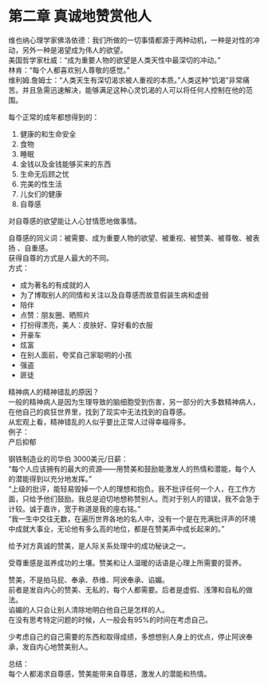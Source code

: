 # 第二章 真诚地赞赏他人
维也纳心理学家佛洛依德：我们所做的一切事情都源于两种动机，一种是对性的冲动，另外一种是渴望成为伟人的欲望。   
美国哲学家杜威：“成为重要人物的欲望是人类天性中最深切的冲动。”  
林肯：“每个人都喜欢别人尊敬的感觉。”  
维利姆.詹姆士：“人类天生有深切渴求被人重视的本质。”人类这种“饥渴”非常痛苦。并且急需迅速解决，能够满足这种心灵饥渴的人可以将任何人控制在他的范围。  

每个正常的成年都想得到的：  
1. 健康的和生命安全
2. 食物
3. 睡眠
4. 金钱以及金钱能够买来的东西
5. 生命无后顾之忧
6. 完美的性生活
7. 儿女们的健康
8. 自尊感

对自尊感的欲望能让人心甘情愿地做事情。

自尊感的同义词：被需要、成为重要人物的欲望、被重视、被赞美、被尊敬、被表扬 、自重感。    
获得自尊的方式是人最大的不同。   
方式：
- 成为著名的有成就的人
- 为了博取别人的同情和关注以及自尊感而故意假装生病和虚弱
- 陪伴
- 点赞：朋友圈、晒照片
- 打扮得漂亮，美人：皮肤好、穿好看的衣服
- 开豪车
- 炫富
- 在别人面前，夸奖自己家聪明的小孩
- 强盗
- 匪徒

精神病人的精神错乱的原因？    
一般的精神病人是因为生理导致的脑细胞受到伤害，另一部分的大多数精神病人，在他自己的疯狂世界里，找到了现实中无法找到的自尊感。  
从宏观上看，精神错乱的人似乎要比正常人过得幸福得多。  
例子：  
产后抑郁   

钢铁制造业的司华伯 3000美元/日薪：  
“每个人应该拥有的最大的资源——用赞美和鼓励能激发人的热情和潜能，每个人的潜能得到以充分地发挥。”  
“上级的批评，能轻易毁掉一个人的理想和抱负。我不批评任何一个人，在工作方面，只给予他们鼓励。我总是迫切地想称赞别人。而对于别人的错误，我不会急于计较。诚于嘉许，宽于称道是我的座右铭。”   
“我一生中交往无数，在遍历世界各地的名人中，没有一个是在充满批评声的环境中成就大事业，无论他有多么高的地位，都是在赞美声中成长起来的。”  

给予对方真诚的赞美，是人际关系处理中的成功秘诀之一。  

受尊重感是滋养成功的土壤。赞美和让人温暖的话语是心理上所需要的营养。  

赞美，不是拍马屁、奉承、恭维、阿谀奉承、谄媚。  
前者是发自内心的赞美、无私的，每个人都需要。后者是虚假、浅薄和自私的做法。  
谄媚的人只会让别人清除地明白他自己是怎样的人。  
在没有思考特定问题的时候，人一般会有95%的时间在考虑自己。  

少考虑自己的自己需要的东西和取得成绩，多想想别人身上的优点，停止阿谀奉承，发自内心地赞美别人。  

总结：  
每个人都渴求自尊感，赞美能带来自尊感，激发人的潜能和热情。  
